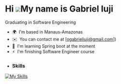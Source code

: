 Hi ![](https://user-images.githubusercontent.com/18350557/176309783-0785949b-9127-417c-8b55-ab5a4333674e.gif)My name is Gabriel Iuji
=========================================================================================================================================

Graduating in Software Engineering

*   🌍  I'm based in Manaus-Amazonas
*   ✉️  You can contact me at [ogabrieliuji@gmail.com])
*   🧠  I'm learning Spring boot at the moment
*   ⚡  I'm finishing Software Engineer course
*   ### Skills 
[![My Skills](https://skillicons.dev/icons?i=js,html,css,androidstudio,java,kotlin,python,firebase,django,spring)](https://skillicons.dev)
